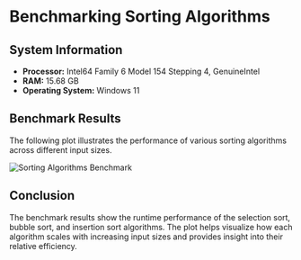 # Benchmarking Sorting Algorithms

## System Information

- **Processor:** Intel64 Family 6 Model 154 Stepping 4, GenuineIntel 
- **RAM:** 15.68 GB
- **Operating System:** Windows 11

## Benchmark Results

The following plot illustrates the performance of various sorting algorithms across different input sizes.

![Sorting Algorithms Benchmark](https://github.com/user-attachments/assets/7789b799-f201-4aa9-b668-479d4b62bb57)

## Conclusion

The benchmark results show the runtime performance of the selection sort, bubble sort, and insertion sort algorithms. The plot helps visualize how each algorithm scales with increasing input sizes and provides insight into their relative efficiency.

